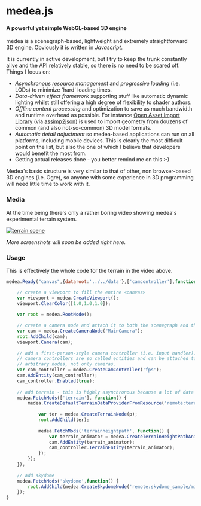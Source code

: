 medea.js
========

#### A powerful yet simple WebGL-based 3D engine ####

medea is a scenegraph-based, lightweight and extremely straightforward 3D engine. Obviously it is written in _Javascript_.

It is currently in active development, but I try to keep the trunk constantly alive and the API relatively stable, so there is no need to be scared off. 
Things I focus on: 

 - _Asynchronous resource management_ and _progressive loading_ (i.e. LODs) to minimize 'hard' loading times.
 - _Data-driven effect framework_ supporting stuff like automatic dynamic lighting whilst still offering a high degree of
   flexibility to shader authors.
 - _Offline content processing_ and optimization to save as much bandwidth and runtime overhead as possible. For instance <a href="http://assimp.sourceforge.net">Open Asset Import Library</a> 
  (via <a href="https://github.com/acgessler/assimp2json">assimp2json</a>) is used to import geometry from douzens of common (and also not-so-common) 3D model formats.
 - _Automatic detail adjustment_ so medea-based applications can run on
   all platforms, including mobile devices. This is clearly the most difficult point on the list, but also the one of which I believe that developers would benefit the most from.
 - Getting actual releases done - you better remind me on this :-)
 
Medea's basic structure is very similar to that of other, non browser-based 3D engines (i.e. Ogre), so anyone with some experience in 3D programming will 
need little time to work with it. 

### Media ###

At the time being there's only a rather boring video showing medea's experimental terrain system.

<a href="http://www.youtube.com/watch?v=VGLvI7iFjsE"><img src="http://acgessler.github.com/medea.js/media/splash1.PNG" alt="terrain scene"></a>

_More screenshots will soon be added right here._



### Usage ###

This is effectively the whole code for the terrain in the video above.

```javascript
medea.Ready("canvas",{dataroot:'../../data'},['camcontroller'],function() {

	// create a viewport to fill the entire <canvas>
	var viewport = medea.CreateViewport();
	viewport.ClearColor([1.0,1.0,1.0]);
 
	var root = medea.RootNode();

	// create a camera node and attach it to both the scenegraph and the viewport.
	var cam = medea.CreateCameraNode("MainCamera");
	root.AddChild(cam);
	viewport.Camera(cam);
	
	// add a first-person-style camera controller (i.e. input handler).
	// camera controllers are so called entities and can be attached to
	// arbitrary nodes, not only cameras.
	var cam_controller = medea.CreateCamController('fps');
	cam.AddEntity(cam_controller);
	cam_controller.Enabled(true);
		
	// add terrain - this is highly asynchronous because a lot of data needs to be loaded
	medea.FetchMods(['terrain'], function() {
		medea.CreateDefaultTerrainDataProviderFromResource('remote:terrain_sample/terrain.json', function(p) {
		
			var ter = medea.CreateTerrainNode(p);
			root.AddChild(ter);
			
			medea.FetchMods('terrainheightpath', function() {
				var terrain_animator = medea.CreateTerrainHeightPathAnimator(ter,15.0);
				cam.AddEntity(terrain_animator);
				cam_controller.TerrainEntity(terrain_animator);
			});
		});
	});
	
	// add skydome
	medea.FetchMods('skydome',function() {
		root.AddChild(medea.CreateSkydomeNode('remote:skydome_sample/midmorning/midmorning.png',0.4));
	});
}
```




